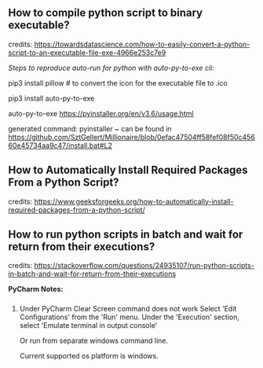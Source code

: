 How to compile python script to binary executable?
-------------

credits: https://towardsdatascience.com/how-to-easily-convert-a-python-script-to-an-executable-file-exe-4966e253c7e9

*Steps to reproduce auto-run for python with auto-py-to-exe cli:*

pip3 install pillow # to convert the icon for the executable file to .ico

pip3 install auto-py-to-exe

auto-py-to-exe
https://pyinstaller.org/en/v3.6/usage.html


generated command: pyinstaller ~ can be found in https://github.com/SztGellert/Millionaire/blob/0efac47504ff58fef08f50c45660e45734aa9c47/install.bat#L2

How to Automatically Install Required Packages From a Python Script?
-------------

credits: https://www.geeksforgeeks.org/how-to-automatically-install-required-packages-from-a-python-script/


How to run python scripts in batch and wait for return from their executions?
-------------
credits: https://stackoverflow.com/questions/24935107/run-python-scripts-in-batch-and-wait-for-return-from-their-executions

**PyCharm Notes:**
###
1. Under PyCharm Clear Screen command does not work 
    Select 'Edit Configurations' from the 'Run' menu.
    Under the 'Execution' section, select 'Emulate terminal in output console'

   Or run from separate windows command line.

   Current supported os platform is windows.
